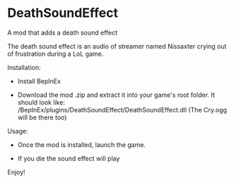 # DeathSoundEffect

A mod that adds a death sound effect

The death sound effect is an audio of streamer named Nissaxter crying out of frustration during a LoL game.

Installation:

* Install BepInEx

* Download the mod .zip and extract it into your game's root folder. It should look like:
/BepInEx/plugins/DeathSoundEffect/DeathSoundEffect.dll (The Cry.ogg will be there too)

Usage:


* Once the mod is installed, launch the game.

* If you die the sound effect will play

Enjoy!